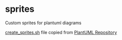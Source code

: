 # sprites
Custom sprites for plantuml diagrams

[create_sprites.sh](create_sprites.sh) file copied from [PlantUML Repository](https://github.com/plantuml/plantuml)
